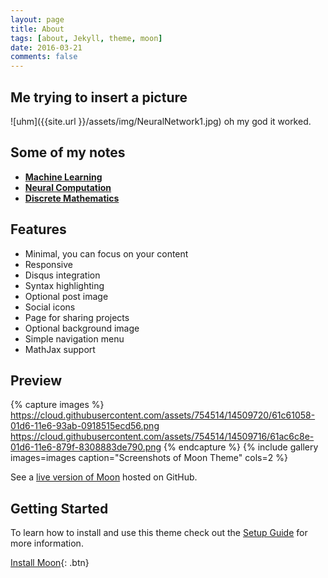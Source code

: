 ```yaml
---
layout: page
title: About
tags: [about, Jekyll, theme, moon]
date: 2016-03-21
comments: false
---
```

    

## Me trying to insert a picture

![uhm]({{site.url }}/assets/img/NeuralNetwork1.jpg)
oh my god it worked.

## Some of my notes
* <a href="LectureNotesCS189.pdf"><b>Machine Learning</b></a> 
* <a href="LectureNotesVS265.pdf"><b>Neural Computation</b></a> 
* <a href="LectureNotesCS70.pdf"><b>Discrete Mathematics</b></a> 

## Features
* Minimal, you can focus on your content
* Responsive
* Disqus integration
* Syntax highlighting
* Optional post image
* Social icons
* Page for sharing projects
* Optional background image
* Simple navigation menu
* MathJax support

## Preview

{% capture images %}
    https://cloud.githubusercontent.com/assets/754514/14509720/61c61058-01d6-11e6-93ab-0918515ecd56.png
    https://cloud.githubusercontent.com/assets/754514/14509716/61ac6c8e-01d6-11e6-879f-8308883de790.png
{% endcapture %}
{% include gallery images=images caption="Screenshots of Moon Theme" cols=2 %}

See a [live version of Moon](http://taylantatli.github.io/Moon) hosted on GitHub.

## Getting Started

To learn how to install and use this theme check out the [Setup Guide](http://taylantatli.me/Moon/moon-theme/) for more information.
      
[Install Moon](https://github.com/TaylanTatli/Moon){: .btn}
